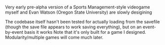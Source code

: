 Very early pre-alpha version of a Sports Management-style videogame myself and Evan Watson (Oregon State University) are slowly desigining

The codebase itself hasn't been tested for actually loading from the savefile (though the save file appears to work saving everything), but on an event-by-event basis it works
Note that it's only built for a game I designed. Modularity/multiple games will come much later.
